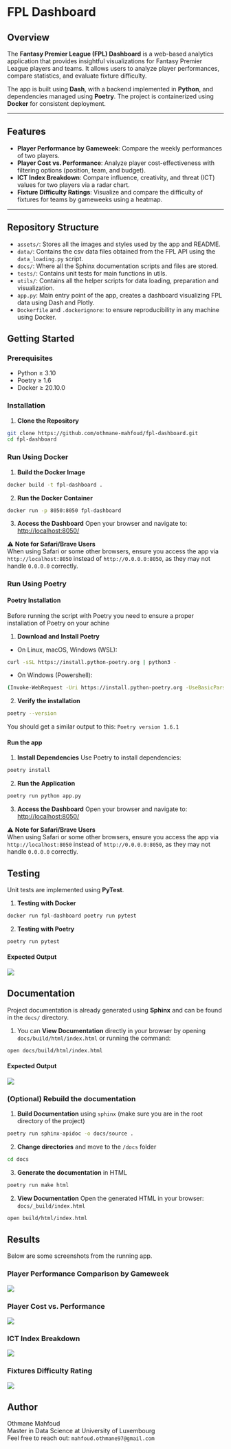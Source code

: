 # **FPL Dashboard**

## Overview

The **Fantasy Premier League (FPL) Dashboard** is a web-based analytics application that provides insightful visualizations for Fantasy Premier League players and teams. It allows users to analyze player performances, compare statistics, and evaluate fixture difficulty.

The app is built using **Dash**, with a backend implemented in **Python**, and dependencies managed using **Poetry**. The project is containerized using **Docker** for consistent deployment.

---

## Features

- **Player Performance by Gameweek**: Compare the weekly performances of two players.
- **Player Cost vs. Performance**: Analyze player cost-effectiveness with filtering options (position, team, and budget).
- **ICT Index Breakdown**: Compare influence, creativity, and threat (ICT) values for two players via a radar chart.
- **Fixture Difficulty Ratings**: Visualize and compare the difficulty of fixtures for teams by gameweeks using a heatmap.
---      

## Repository Structure

- `assets/`: Stores all the images and styles used by the app and README.
- `data/`: Contains the csv data files obtained from the FPL API using the `data_loading.py` script.
- `docs/`: Where all the Sphinx documentation scripts and files are stored.
- `tests/`: Contains unit tests for main functions in utils.
- `utils/`: Contains all the helper scripts for data loading, preparation and visualization.
- `app.py`: Main entry point of the app, creates a dashboard visualizing FPL data using Dash and Plotly.
- `Dockerfile` and `.dockerignore`: to ensure reproducibility in any machine using Docker.

## Getting Started

### Prerequisites

- Python ≥ 3.10
- Poetry ≥ 1.6
- Docker ≥ 20.10.0

### Installation

1. **Clone the Repository**
```bash
git clone https://github.com/othmane-mahfoud/fpl-dashboard.git
cd fpl-dashboard
```

### Run Using Docker

1. **Build the Docker Image**
```bash
docker build -t fpl-dashboard .
```

2. **Run the Docker Container**
```bash
docker run -p 8050:8050 fpl-dashboard
```

3. **Access the Dashboard** Open your browser and navigate to: [http://localhost:8050/](http://localhost:8050/)

⚠️ **Note for Safari/Brave Users**  
When using Safari or some other browsers, ensure you access the app via `http://localhost:8050` instead of `http://0.0.0.0:8050`, as they may not handle `0.0.0.0` correctly.

### Run Using Poetry

#### Poetry Installation

Before running the script with Poetry you need to ensure a proper installation of Poetry on your achine

1. **Download and Install Poetry** 

- On Linux, macOS, Windows (WSL): <br>
```bash
curl -sSL https://install.python-poetry.org | python3 -
```

- On Windows (Powershell): <br>
```bash
(Invoke-WebRequest -Uri https://install.python-poetry.org -UseBasicParsing).Content | py -
```

2. **Verify the installation**
```bash
poetry --version
```
You should get a similar output to this: `Poetry version 1.6.1`

#### Run the app

1. **Install Dependencies** Use Poetry to install dependencies:
```bash
poetry install
```

2. **Run the Application**
```bash
poetry run python app.py
```

3. **Access the Dashboard** Open your browser and navigate to: [http://localhost:8050/](http://localhost:8050/)

⚠️ **Note for Safari/Brave Users**  
When using Safari or some other browsers, ensure you access the app via `http://localhost:8050` instead of `http://0.0.0.0:8050`, as they may not handle `0.0.0.0` correctly.

## Testing

Unit tests are implemented using **PyTest**.

1. **Testing with Docker**
```bash
docker run fpl-dashboard poetry run pytest
```

2. **Testing with Poetry**
```bash
poetry run pytest
```

#### Expected Output
![](assets/screenshots/test_output.png)

## Documentation

Project documentation is already generated using **Sphinx** and can be found in the `docs/` directory.

1. You can **View Documentation** directly in your browser by opening `docs/build/html/index.html` or running the command:
```bash
open docs/build/html/index.html
```

#### Expected Output

![](assets/screenshots/docs_output.png)

### (Optional) Rebuild the documentation

1. **Build Documentation** using `sphinx` (make sure you are in the root directory of the project)
```bash
poetry run sphinx-apidoc -o docs/source .
```

2. **Change directories** and move to the `/docs` folder
```bash
cd docs
```

3. **Generate the documentation** in HTML 
```bash
poetry run make html
```

2. **View Documentation** Open the generated HTML in your browser: `docs/_build/index.html`
```bash
open build/html/index.html
```



## Results

Below are some screenshots from the running app.

### Player Performance Comparison by Gameweek
![](assets/screenshots/player_performance_by_gw.png)

### Player Cost vs. Performance
![](assets/screenshots/cost_performance.png)

### ICT Index Breakdown
![](assets/screenshots/ict_index.png)

### Fixtures Difficulty Rating
![](assets/screenshots/fdr.png)

## Author

Othmane Mahfoud <br>
Master in Data Science at University of Luxembourg <br>
Feel free to reach out: `mahfoud.othmane97@gmail.com`
